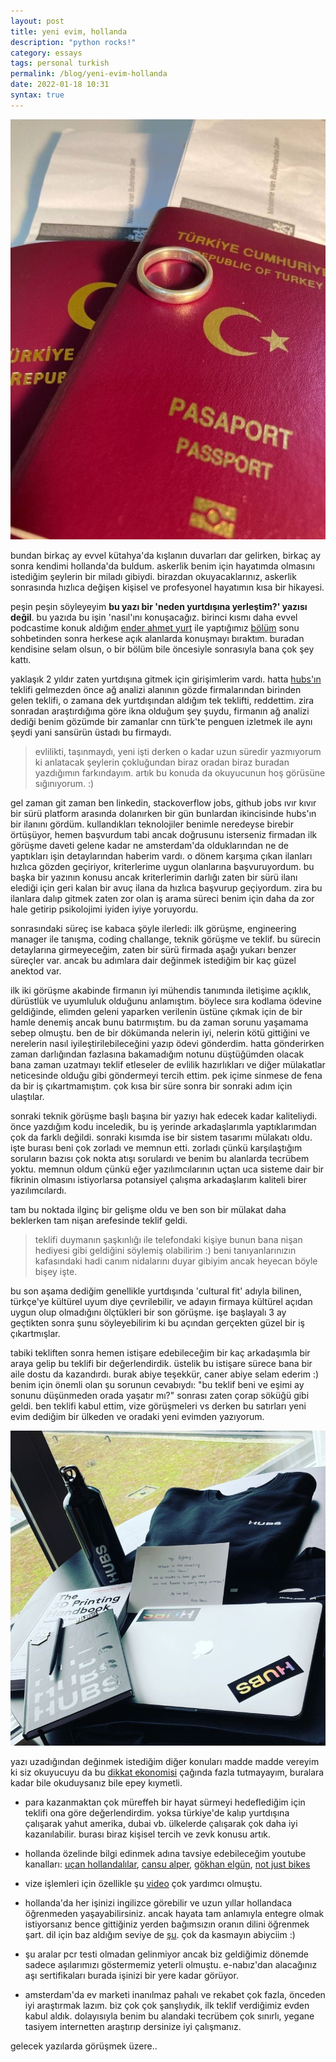 ```yaml
---
layout: post
title: yeni evim, hollanda
description: "python rocks!" 
category: essays
tags: personal turkish
permalink: /blog/yeni-evim-hollanda
date: 2022-01-18 10:31
syntax: true
---
```


<img src="/static/images/posts/2022-01-18-passport.jpeg">

bundan birkaç ay evvel kütahya'da kışlanın duvarları dar gelirken, birkaç ay sonra kendimi hollanda'da buldum. askerlik benim için hayatımda olmasını istediğim şeylerin bir miladı gibiydi. birazdan okuyacaklarınız, askerlik sonrasında hızlıca değişen kişisel ve profesyonel hayatımın kısa bir hikayesi.

peşin peşin söyleyeyim **bu yazı bir 'neden yurtdışına yerleştim?' yazısı değil**. bu yazıda bu işin 'nasıl'ını konuşacağız. birinci kısmı daha evvel podcastime konuk aldığım [ender ahmet yurt](https://www.linkedin.com/in/enderahmetyurt/) ile yaptığımız [bölüm](https://youtu.be/ETi3PZH9-iU) sonu sohbetinden sonra herkese açık alanlarda konuşmayı bıraktım. buradan kendisine selam olsun, o bir bölüm bile öncesiyle sonrasıyla bana çok şey kattı.

yaklaşık 2 yıldır zaten yurtdışına gitmek için girişimlerim vardı. hatta [hubs'ın](https://www.linkedin.com/company/hubsmfg) teklifi gelmezden önce ağ analizi alanının gözde firmalarından birinden gelen teklifi, o zamana dek yurtdışından aldığım tek teklifti, reddettim. zira sonradan araştırdığıma göre ikna olduğum şey şuydu, firmanın ağ analizi dediği benim gözümde bir zamanlar cnn türk'te penguen izletmek ile aynı şeydi yani sansürün üstadı bu firmaydı.

> evlilikti, taşınmaydı, yeni işti derken o kadar uzun süredir yazmıyorum ki anlatacak şeylerin çokluğundan biraz oradan biraz buradan yazdığımın farkındayım. artık bu konuda da okuyucunun hoş görüsüne sığınıyorum. :)

gel zaman git zaman ben linkedin, stackoverflow jobs, github jobs ıvır kıvır bir sürü platform arasında dolanırken bir gün bunlardan ikincisinde hubs'ın bir ilanını gördüm. kullandıkları teknolojiler benimle neredeyse birebir örtüşüyor, hemen başvurdum tabi ancak doğrusunu isterseniz firmadan ilk görüşme daveti gelene kadar ne amsterdam'da olduklarından ne de yaptıkları işin detaylarından haberim vardı. o dönem karşıma çıkan ilanları hızlıca gözden geçiriyor, kriterlerime uygun olanlarına başvuruyordum. bu başka bir yazının konusu ancak kriterlerimin darlığı zaten bir sürü ilanı elediği için geri kalan bir avuç ilana da hızlıca başvurup geçiyordum. zira bu ilanlara dalıp gitmek zaten zor olan iş arama süreci benim için daha da zor hale getirip psikolojimi iyiden iyiye yoruyordu.

sonrasındaki süreç ise kabaca şöyle ilerledi: i̇lk görüşme, engineering manager ile tanışma, coding challange, teknik görüşme ve teklif. bu sürecin detaylarına girmeyeceğim, zaten bir sürü firmada aşağı yukarı benzer süreçler var. ancak bu adımlara dair değinmek istediğim bir kaç güzel anektod var.

i̇lk iki görüşme akabinde firmanın iyi mühendis tanımında iletişime açıklık, dürüstlük ve uyumluluk olduğunu anlamıştım. böylece sıra kodlama ödevine geldiğinde, elimden geleni yaparken verilenin üstüne çıkmak için de bir hamle denemiş ancak bunu batırmıştım. bu da zaman sorunu yaşamama sebep olmuştu. ben de bir dökümanda nelerin iyi, nelerin kötü gittiğini ve nerelerin nasıl iyileştirilebileceğini yazıp ödevi gönderdim. hatta gönderirken zaman darlığından fazlasına bakamadığım notunu düştüğümden olacak bana zaman uzatmayı teklif etleseler de evlilik hazırlıkları ve diğer mülakatlar neticesinde olduğu gibi göndermeyi tercih ettim. pek içime sinmese de fena da bir iş çıkartmamıştım. çok kısa bir süre sonra bir sonraki adım için ulaştılar.

sonraki teknik görüşme başlı başına bir yazıyı hak edecek kadar kaliteliydi. önce yazdığım kodu inceledik, bu iş yerinde arkadaşlarımla yaptıklarımdan çok da farklı değildi. sonraki kısımda ise bir sistem tasarımı mülakatı oldu. i̇şte burası beni çok zorladı ve memnun etti. zorladı çünkü karşılaştığım soruların bazısı çok nokta atışı sorulardı ve benim bu alanlarda tecrübem yoktu. memnun oldum çünkü eğer yazılımcılarının uçtan uca sisteme dair bir fikrinin olmasını istiyorlarsa potansiyel çalışma arkadaşlarım kaliteli birer yazılımcılardı.

tam bu noktada ilginç bir gelişme oldu ve ben son bir mülakat daha beklerken tam nişan arefesinde teklif geldi. 

> teklifi duymanın şaşkınlığı ile telefondaki kişiye bunun bana nişan hediyesi gibi geldiğini söylemiş olabilirim :) beni tanıyanlarınızın kafasındaki hadi canım nidalarını duyar gibiyim ancak heyecan böyle bişey işte.

bu son aşama dediğim genellikle yurtdışında 'cultural fit' adıyla bilinen, türkçe'ye kültürel uyum diye çevrilebilir, ve adayın firmaya kültürel açıdan uygun olup olmadığını ölçtükleri bir son görüşme. i̇şe başlayalı 3 ay geçtikten sonra şunu söyleyebilirim ki bu açından gerçekten güzel bir iş çıkartmışlar.

tabiki tekliften sonra hemen istişare edebileceğim bir kaç arkadaşımla bir araya gelip bu teklifi bir değerlendirdik. üstelik bu istişare sürece bana bir aile dostu da kazandırdı. burak abiye teşekkür, caner abiye selam ederim :) benim için önemli olan şu sorunun cevabıydı: "bu teklif beni ve eşimi ay sonunu düşünmeden orada yaşatır mı?" sonrası zaten çorap söküğü gibi geldi. ben teklifi kabul ettim, vize görüşmeleri vs derken bu satırları yeni evim dediğim bir ülkeden ve oradaki yeni evimden yazıyorum.

<img src="/static/images/posts/2022-01-18-welcome-pack.jpeg">

yazı uzadığından değinmek istediğim diğer konuları madde madde vereyim ki siz okuyucuyu da bu [dikkat ekonomisi](https://seyfedd.in/writing/derin-dusunme-ve-odaklanma-becerimi-geri-kazanma-hikayem) çağında fazla tutmayayım, buralara kadar bile okuduysanız bile epey kıymetli. 

* para kazanmaktan çok müreffeh bir hayat sürmeyi hedeflediğim için teklifi ona göre değerlendirdim. yoksa türkiye'de kalıp yurtdışına çalışarak yahut amerika, dubai vb. ülkelerde çalışarak çok daha iyi kazanılabilir. burası biraz kişisel tercih ve zevk konusu artık.

* hollanda özelinde bilgi edinmek adına tavsiye edebileceğim youtube kanalları: [uçan hollandalılar](https://www.youtube.com/c/u%c3%a7anhollandal%c4%b1lar), [cansu alper](https://www.youtube.com/channel/ucaontcbqupeleu2ypul4zrq), [gökhan elgün](https://www.youtube.com/user/5woodoo), [not just bikes](https://www.youtube.com/c/notjustbikes)

* vize işlemleri için özellikle şu [video](https://www.youtube.com/watch?v=ctvnji5b7ks) çok yardımcı olmuştu.

* hollanda'da her işinizi i̇ngilizce görebilir ve uzun yıllar hollandaca öğrenmeden yaşayabilirsiniz. ancak hayata tam anlamıyla entegre olmak istiyorsanız bence gittiğiniz yerden bağımsızın oranın dilini öğrenmek şart. dil için baz aldığım seviye de [şu](https://www.youtube.com/watch?v=-b1pivifla0). çok da kasmayın abiyciim :)

* şu aralar pcr testi olmadan gelinmiyor ancak biz geldiğimiz dönemde sadece aşılarımızı göstermemiz yeterli olmuştu. e-nabız'dan alacağınız aşı sertifikaları burada işinizi bir yere kadar görüyor.

* amsterdam'da ev marketi inanılmaz pahalı ve rekabet çok fazla, önceden iyi araştırmak lazım. biz çok çok şanşlıydık, ilk teklif verdiğimiz evden kabul aldık. dolayısıyla benim bu alandaki tecrübem çok sınırlı, yegane tasiyem internetten araştırıp dersinize iyi çalışmanız.

gelecek yazılarda görüşmek üzere..













